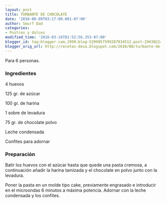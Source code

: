 ```yaml
---
layout: post
title: TURBANTE DE CHOCOLATE
date: '2010-08-09T03:17:00.001-07:00'
author: Smurf Dad
categories:
- Postres y dulces
modified_time: '2016-03-16T01:52:56.353-07:00'
blogger_id: tag:blogger.com,1999:blog-5299957599287034512.post-2943022496351635163
blogger_orig_url: http://recetas-desa.blogspot.com/2010/08/turbante-de-chocolate.html
---
```


Para 6 personas.

<h3>Ingredientes</h3>
4 huevos

125 gr. de azúcar

100 gr. de harina

1 sobre de levadura

75 gr. de chocolate polvo

Leche condensada

Confites para adornar

<h3>Preparación</h3>
Batir los huevos con el azúcar hasta que quede una pasta cremosa, a continuación añadir la harina tamizada y el chocolate en polvo junto con la levadura.



Poner la pasta en un molde tipo cake, previamente engrasado e introducir en el microondas 6 minutos a máxima potencia. Adornar con la leche condensada y los confites.